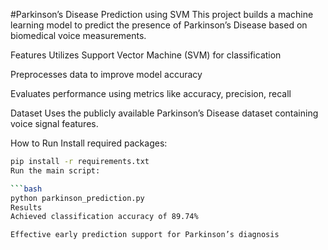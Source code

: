#Parkinson’s Disease Prediction using SVM
This project builds a machine learning model to predict the presence of Parkinson’s Disease based on biomedical voice measurements.

Features
Utilizes Support Vector Machine (SVM) for classification

Preprocesses data to improve model accuracy

Evaluates performance using metrics like accuracy, precision, recall

Dataset
Uses the publicly available Parkinson’s Disease dataset containing voice signal features.

How to Run
Install required packages:

```bash
pip install -r requirements.txt
Run the main script:

```bash
python parkinson_prediction.py
Results
Achieved classification accuracy of 89.74% 

Effective early prediction support for Parkinson’s diagnosis

